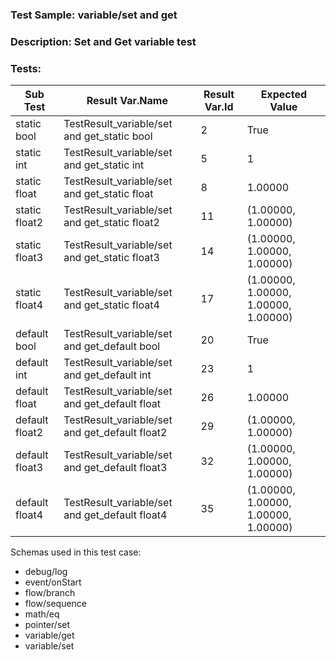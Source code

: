 ### **Test Sample:** variable/set and get
### **Description:** Set and Get variable test

### Tests:
| Sub Test | Result Var.Name | Result Var.Id | Expected Value
| ----------- | ----------- | ----------- |----------- |
| static bool | TestResult_variable/set and get_static bool | 2 | True
| static int | TestResult_variable/set and get_static int | 5 | 1
| static float | TestResult_variable/set and get_static float | 8 | 1.00000
| static float2 | TestResult_variable/set and get_static float2 | 11 | (1.00000, 1.00000)
| static float3 | TestResult_variable/set and get_static float3 | 14 | (1.00000, 1.00000, 1.00000)
| static float4 | TestResult_variable/set and get_static float4 | 17 | (1.00000, 1.00000, 1.00000, 1.00000)
| default bool | TestResult_variable/set and get_default bool | 20 | True
| default int | TestResult_variable/set and get_default int | 23 | 1
| default float | TestResult_variable/set and get_default float | 26 | 1.00000
| default float2 | TestResult_variable/set and get_default float2 | 29 | (1.00000, 1.00000)
| default float3 | TestResult_variable/set and get_default float3 | 32 | (1.00000, 1.00000, 1.00000)
| default float4 | TestResult_variable/set and get_default float4 | 35 | (1.00000, 1.00000, 1.00000, 1.00000)

Schemas used in this test case:
- debug/log
- event/onStart
- flow/branch
- flow/sequence
- math/eq
- pointer/set
- variable/get
- variable/set
